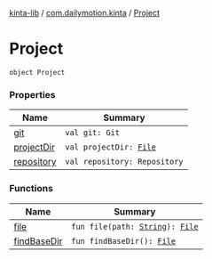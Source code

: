 [kinta-lib](../../index.md) / [com.dailymotion.kinta](../index.md) / [Project](./index.md)

# Project

`object Project`

### Properties

| Name | Summary |
|---|---|
| [git](git.md) | `val git: Git` |
| [projectDir](project-dir.md) | `val projectDir: `[`File`](https://docs.oracle.com/javase/6/docs/api/java/io/File.html) |
| [repository](repository.md) | `val repository: Repository` |

### Functions

| Name | Summary |
|---|---|
| [file](file.md) | `fun file(path: `[`String`](https://kotlinlang.org/api/latest/jvm/stdlib/kotlin/-string/index.html)`): `[`File`](https://docs.oracle.com/javase/6/docs/api/java/io/File.html) |
| [findBaseDir](find-base-dir.md) | `fun findBaseDir(): `[`File`](https://docs.oracle.com/javase/6/docs/api/java/io/File.html) |
